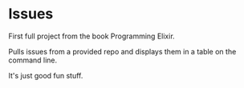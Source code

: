 Issues
======

First full project from the book Programming Elixir.

Pulls issues from a provided repo and displays them in a table on the command line.

It's just good fun stuff.
